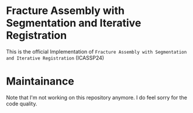 # Fracture Assembly with Segmentation and Iterative Registration
This is the official Implementation of `Fracture Assembly with Segmentation and Iterative Registration` (ICASSP24)

# Maintainance
Note that I'm not working on this repository anymore. 
I do feel sorry for the code quality. 
